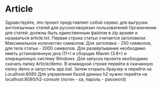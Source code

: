# Article
Здравствуйте, это проект представляет собой сервис для выгрузки англоязычных статей для русскоговорязих пользователей
Органичения для статей: должны быть единственным файлом в zip архиве и называться article.txt. Первая строка статьи считается заголовком.
Максимальное количество символов: Для заголовка - 250 символов, для тела статьи - 2000 символов.
Для развёртывания необходимо иметь установленную java (11+) и сборщик Maven (3.8+) и операционную систему Windows.
Для запуска проекта необходимо скачать папку  Article/demo. В командной строке перейти в скачанную папку demo и запустить app.bat.
Затем открыть браузер и перейти на Localhost:8080
Для управления базой данных h2 нужно перейти на localhost:8080/h2-console (логин - sa, пароль - password)
